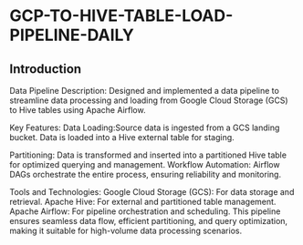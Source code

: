 # GCP-TO-HIVE-TABLE-LOAD-PIPELINE-DAILY

## Introduction
Data Pipeline Description:
Designed and implemented a data pipeline to streamline data processing and loading from Google Cloud Storage (GCS) to Hive tables using Apache Airflow.

Key Features:
Data Loading:Source data is ingested from a GCS landing bucket.
Data is loaded into a Hive external table for staging.

Partitioning: Data is transformed and inserted into a partitioned Hive table for optimized querying and management.
Workflow Automation: Airflow DAGs orchestrate the entire process, ensuring reliability and monitoring.

Tools and Technologies:
Google Cloud Storage (GCS): For data storage and retrieval.
Apache Hive: For external and partitioned table management.
Apache Airflow: For pipeline orchestration and scheduling.
This pipeline ensures seamless data flow, efficient partitioning, and query optimization, making it suitable for high-volume data processing scenarios.
